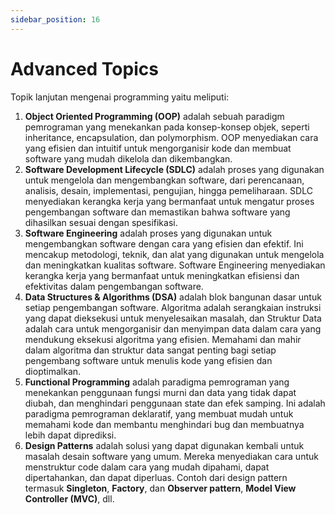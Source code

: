 ```yaml
---
sidebar_position: 16
---
```


# Advanced Topics

Topik lanjutan mengenai programming yaitu meliputi:

1. **Object Oriented Programming (OOP)** adalah sebuah paradigm pemrograman yang menekankan pada konsep-konsep objek, seperti inheritance, encapsulation, dan polymorphism. OOP menyediakan cara yang efisien dan intuitif untuk mengorganisir kode dan membuat software yang mudah dikelola dan dikembangkan.
2. **Software Development Lifecycle (SDLC)** adalah proses yang digunakan untuk mengelola dan mengembangkan software, dari perencanaan, analisis, desain, implementasi, pengujian, hingga pemeliharaan. SDLC menyediakan kerangka kerja yang bermanfaat untuk mengatur proses pengembangan software dan memastikan bahwa software yang dihasilkan sesuai dengan spesifikasi.
3. **Software Engineering** adalah proses yang digunakan untuk mengembangkan software dengan cara yang efisien dan efektif. Ini mencakup metodologi, teknik, dan alat yang digunakan untuk mengelola dan meningkatkan kualitas software. Software Engineering menyediakan kerangka kerja yang bermanfaat untuk meningkatkan efisiensi dan efektivitas dalam pengembangan software.
4. **Data Structures & Algorithms (DSA)** adalah blok bangunan dasar untuk setiap pengembangan software. Algoritma adalah serangkaian instruksi yang dapat dieksekusi untuk menyelesaikan masalah, dan Struktur Data adalah cara untuk mengorganisir dan menyimpan data dalam cara yang mendukung eksekusi algoritma yang efisien. Memahami dan mahir dalam algoritma dan struktur data sangat penting bagi setiap pengembang software untuk menulis kode yang efisien dan dioptimalkan.
5. **Functional Programming** adalah paradigma pemrograman yang menekankan penggunaan fungsi murni dan data yang tidak dapat diubah, dan menghindari penggunaan state dan efek samping. Ini adalah paradigma pemrograman deklaratif, yang membuat mudah untuk memahami kode dan membantu menghindari bug dan membuatnya lebih dapat diprediksi.
6. **Design Patterns** adalah solusi yang dapat digunakan kembali untuk masalah desain software yang umum. Mereka menyediakan cara untuk menstruktur code dalam cara yang mudah dipahami, dapat dipertahankan, dan dapat diperluas. Contoh dari design pattern termasuk **Singleton**, **Factory**, dan **Observer pattern**, **Model View Controller (MVC)**, dll.
